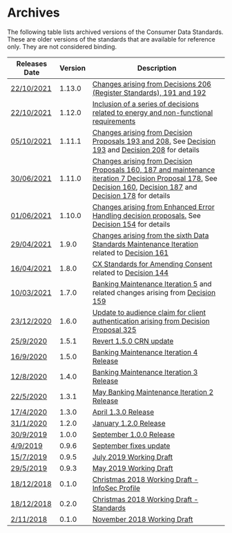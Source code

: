 # Archives

The following table lists archived versions of the Consumer Data Standards.  These are older versions of the standards that are available for reference only.  They are not considered binding.

|Releases Date|Version|Description|
|-------------|-------|-----------|
|<a href='./archive/standards-1.13.0/docs/'>22/10/2021</a>|1.13.0|<a href='./archive/standards-1.13.0/docs/'>Changes arising from Decisions 206 (Register Standards), 191 and 192</a>|
|<a href='./archive/standards-1.12.0/docs/'>22/10/2021</a>|1.12.0|<a href='./archive/standards-1.12.0/docs/'>Inclusion of a series of decisions related to energy and non-functional requirements</a>|
|<a href='./archive/standards-1.11.1/docs/'>05/10/2021</a>|1.11.1|<a href='./archive/standards-1.11.1/docs/'>Changes arising from Decision Proposals 193 and 208.</a> See [Decision 193](https://github.com/ConsumerDataStandardsAustralia/standards/issues/193) and [Decision 208](https://github.com/ConsumerDataStandardsAustralia/standards/issues/208) for details |
|<a href='./archive/standards-1.11.0/docs/'>30/06/2021</a>|1.11.0|<a href='./archive/standards-1.11.0/docs/'>Changes arising from Decision Proposals 160, 187 and maintenance iteration 7 Decision Proposal 178.</a> See [Decision 160](https://github.com/ConsumerDataStandardsAustralia/standards/issues/160), [Decision 187](https://github.com/ConsumerDataStandardsAustralia/standards/issues/187) and [Decision 178](https://github.com/ConsumerDataStandardsAustralia/standards/issues/178) for details |
|<a href='./archive/standards-1.10.0/docs/'>01/06/2021</a>|1.10.0|<a href='./archive/standards-1.10.0/docs/'>Changes arising from Enhanced Error Handling decision proposals.</a> See [Decision 154](https://github.com/ConsumerDataStandardsAustralia/standards/issues/154) for details |
|<a href='./archive/standards-1.9.0/docs/'>29/04/2021</a>|1.9.0|<a href='./archive/standards-1.9.0/docs/'>Changes arising from the sixth Data Standards Maintenance Iteration</a> related to [Decision 161](https://github.com/ConsumerDataStandardsAustralia/standards/issues/161) |
|<a href='./archive/standards-1.8.0/docs/'>16/04/2021</a>|1.8.0|<a href='./archive/standards-1.8.0/docs/'>CX Standards for Amending Consent</a> related to [Decision 144](https://github.com/ConsumerDataStandardsAustralia/standards/issues/144)
|<a href='./archive/standards-1.7.0/docs/'>10/03/2021</a>|1.7.0|<a href='./archive/standards-1.7.0/docs/'>Banking Maintenance Iteration 5</a> and related changes arising from [Decision 159](https://github.com/ConsumerDataStandardsAustralia/standards/issues/159)
|<a href='./archive/standards-1.6.0/docs/'>23/12/2020</a>|1.6.0|<a href='./archive/standards-1.6.0/docs/'>Update to audience claim for client authentication arising from Decision Proposal 325</a>
|<a href='./archive/standards-1.5.1/docs/'>25/9/2020</a>|1.5.1|<a href='./archive/standards-1.5.1/docs/'>Revert 1.5.0 CRN update</a>
|<a href='./archive/standards-1.5.0/docs/'>16/9/2020</a>|1.5.0|<a href='./archive/standards-1.5.0/docs/'>Banking Maintenance Iteration 4 Release</a>
|<a href='./archive/standards-1.4.0/docs/'>12/8/2020</a>|1.4.0|<a href='./archive/standards-1.4.0/docs/'>Banking Maintenance Iteration 3 Release</a>
|<a href='./archive/standards-1.3.1/docs/'>22/5/2020</a>|1.3.1|<a href='./archive/standards-1.3.1/docs/'>May Banking Maintenance Iteration 2 Release</a>|
|<a href='./archive/standards-1.3.0/docs/'>17/4/2020</a>|1.3.0|<a href='./archive/standards-1.3.0/docs/'>April 1.3.0 Release</a>|
|<a href='./archive/standards-1.2.0/docs/'>31/1/2020</a>|1.2.0|<a href='./archive/standards-1.2.0/docs/'>January 1.2.0 Release</a>|
|<a href='./archive/standards-1.0.0/docs/'>30/9/2019</a>|1.0.0|<a href='./archive/standards-1.0.0/docs/'>September 1.0.0 Release</a>|
|<a href='./archive/standards-0.9.6/docs/'>4/9/2019</a>|0.9.6|<a href='./archive/standards-0.9.6/docs/'>September fixes update</a>|
|<a href='./archive/standards-0.9.5/docs/'>15/7/2019</a>|0.9.5|<a href='./archive/standards-0.9.5/docs/'>July 2019 Working Draft</a>|
|<a href='./archive/standards-0.9.3/docs/'>29/5/2019</a>|0.9.3|<a href='./archive/standards-0.9.3/docs/'>May 2019 Working Draft</a>|
|<a href='./archive/infosec-0.1/docs/'>18/12/2018</a>|0.1.0|<a href='./archive/infosec-0.1/docs/'>Christmas 2018 Working Draft - InfoSec Profile</a>|
|<a href='./archive/standards-0.20/docs/'>18/12/2018</a>|0.2.0|<a href='./archive/standards-0.20/docs/'>Christmas 2018 Working Draft - Standards</a>|
|<a href='./archive/standards-0.1/docs/'>2/11/2018</a>|0.1.0|<a href='./archive/standards-0.1/docs/'>November 2018 Working Draft</a>|

